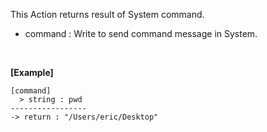This Action returns result of System command.
<br/>

- command : Write to send command message in System.

<br/>

**[Example]**
```
[command]
  > string : pwd
-----------------
-> return : "/Users/eric/Desktop"
```
